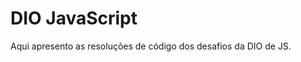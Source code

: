<h1 align="left">DIO JavaScript </h1>

Aqui apresento as resoluções de código dos desafios da DIO de JS.
